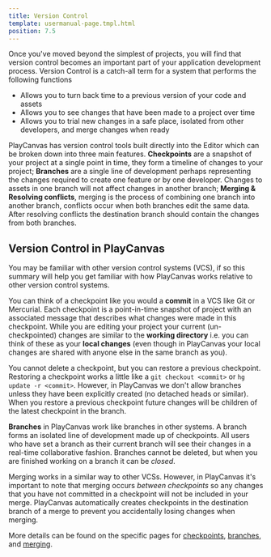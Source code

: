 ```yaml
---
title: Version Control
template: usermanual-page.tmpl.html
position: 7.5
---
```


Once you've moved beyond the simplest of projects, you will find that version control becomes an important part of your application development process. Version Control is a catch-all term for a system that performs the following functions

* Allows you to turn back time to a previous version of your code and assets
* Allows you to see changes that have been made to a project over time
* Allows you to trial new changes in a safe place, isolated from other developers, and merge changes when ready

PlayCanvas has version control tools built directly into the Editor which can be broken down into three main features. **Checkpoints** are a snapshot of your project at a single point in time, they form a timeline of changes to your project; **Branches** are a single line of development perhaps representing the changes required to create one feature or by one developer. Changes to assets in one branch will not affect changes in another branch; **Merging & Resolving conflicts**, merging is the process of combining one branch into another branch, conflicts occur when both branches edit the same data. After resolving conflicts the destination branch should contain the changes from both branches.

## Version Control in PlayCanvas

You may be familiar with other version control systems (VCS), if so this summary will help you get familiar with how PlayCanvas works relative to other version control systems.

You can think of a checkpoint like you would a **commit** in a VCS like Git or Mercurial. Each checkpoint is a point-in-time snapshot of project with an associated message that describes what changes were made in this checkpoint. While you are editing your project your current (un-checkpointed) changes are similar to the **working directory** i.e. you can think of these as your **local changes** (even though in PlayCanvas your local changes are shared with anyone else in the same branch as you).

You cannot delete a checkpoint, but you can restore a previous checkpoint. Restoring a checkpoint works a little like a `git checkout <commit>` or `hg update -r <commit>`. However, in PlayCanvas we don't allow branches unless they have been explicitly created (no detached heads or similar). When you restore a previous checkpoint future changes will be children of the latest checkpoint in the branch.

**Branches** in PlayCanvas work like branches in other systems. A branch forms an isolated line of development made up of checkpoints. All users who have set a branch as their current branch will see their changes in a real-time collaborative fashion. Branches cannot be deleted, but when you are finished working on a branch it can be *closed*.

Merging works in a similar way to other VCSs. However, in PlayCanvas it's important to note that merging occurs *between checkpoints* so any changes that you have not committed in a checkpoint will not be included in your merge. PlayCanvas automatically creates checkpoints in the destination branch of a merge to prevent you accidentally losing changes when merging.

More details can be found on the specific pages for [checkpoints][1], [branches][2], and [merging][3].

[1]: /user-manual/version-control/checkpoints
[2]: /user-manual/version-control/branches
[3]: /user-manual/version-control/merging

